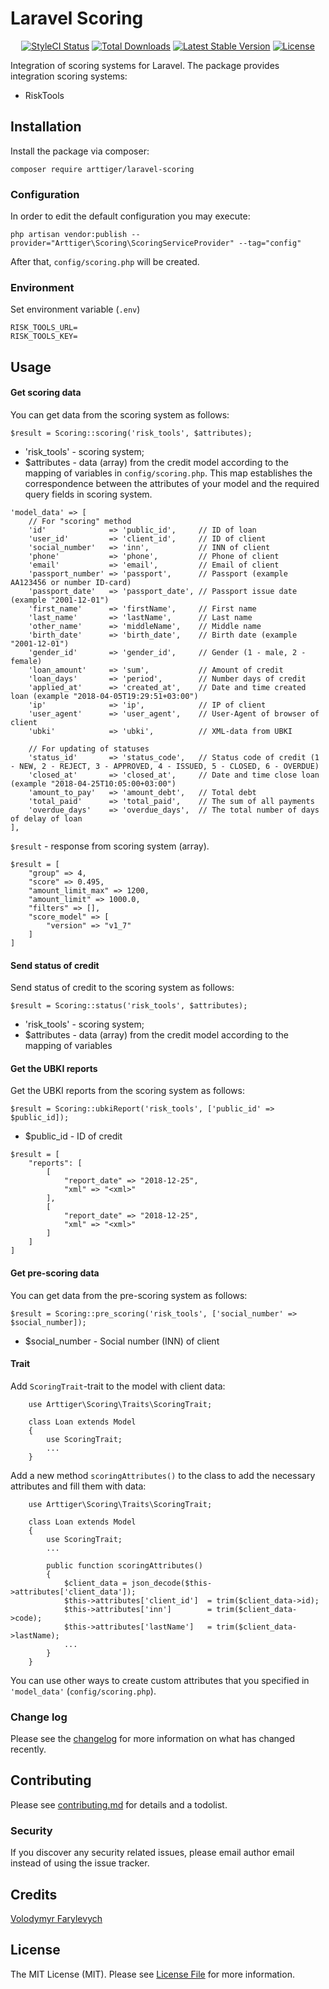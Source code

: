 # Laravel Scoring

<p align="center">
    <a href="https://github.styleci.io/repos/402087252"><img src="https://github.styleci.io/repos/402087252/shield?style=flat" alt="StyleCI Status"></a>
    <a href="https://packagist.org/packages/arttiger/laravel-scoring"><img src="https://img.shields.io/packagist/dt/arttiger/laravel-scoring?style=flat" alt="Total Downloads"></a>
    <a href="https://packagist.org/packages/arttiger/laravel-scoring"><img src="https://img.shields.io/packagist/v/arttiger/laravel-scoring?style=flat" alt="Latest Stable Version"></a>
    <a href="https://packagist.org/packages/arttiger/laravel-scoring"><img src="https://img.shields.io/packagist/l/arttiger/laravel-scoring?style=flat" alt="License"></a>
</p>

Integration of scoring systems for Laravel. The package provides integration scoring systems:
- RiskTools

## Installation

Install the package via composer:

```
composer require arttiger/laravel-scoring
```

### Configuration

In order to edit the default configuration you may execute:

```
php artisan vendor:publish --provider="Arttiger\Scoring\ScoringServiceProvider" --tag="config"
```

After that, `config/scoring.php` will be created.

### Environment

Set environment variable (`.env`)

```
RISK_TOOLS_URL=
RISK_TOOLS_KEY=
```

## Usage

#### Get scoring data

You can get data from the scoring system as follows:

```
$result = Scoring::scoring('risk_tools', $attributes);
```

- 'risk_tools' - scoring system;
- $attributes - data (array) from the credit model according to the mapping of variables in `config/scoring.php`. This map establishes the correspondence between the attributes of your model and the required query fields in scoring system.

```
'model_data' => [
    // For "scoring" method
    'id'              => 'public_id',     // ID of loan
    'user_id'         => 'client_id',     // ID of client
    'social_number'   => 'inn',           // INN of client
    'phone'           => 'phone',         // Phone of client
    'email'           => 'email',         // Email of client
    'passport_number' => 'passport',      // Passport (example АА123456 or number ID-card)
    'passport_date'   => 'passport_date', // Passport issue date (example "2001-12-01")
    'first_name'      => 'firstName',     // First name
    'last_name'       => 'lastName',      // Last name
    'other_name'      => 'middleName',    // Middle name
    'birth_date'      => 'birth_date',    // Birth date (example "2001-12-01")
    'gender_id'       => 'gender_id',     // Gender (1 - male, 2 - female)
    'loan_amount'     => 'sum',           // Amount of credit
    'loan_days'       => 'period',        // Number days of credit
    'applied_at'      => 'created_at',    // Date and time created loan (example "2018-04-05T19:29:51+03:00")
    'ip'              => 'ip',            // IP of client
    'user_agent'      => 'user_agent',    // User-Agent of browser of client
    'ubki'            => 'ubki',          // XML-data from UBKI

    // For updating of statuses
    'status_id'       => 'status_code',   // Status code of credit (1 - NEW, 2 - REJECT, 3 - APPROVED, 4 - ISSUED, 5 - CLOSED, 6 - OVERDUE)
    'closed_at'       => 'closed_at',     // Date and time close loan (example "2018-04-25T10:05:00+03:00")
    'amount_to_pay'   => 'amount_debt',   // Total debt
    'total_paid'      => 'total_paid',    // The sum of all payments
    'overdue_days'    => 'overdue_days',  // The total number of days of delay of loan
],
```

`$result` - response from scoring system (array).

```
$result = [
    "group" => 4,
    "score" => 0.495,
    "amount_limit_max" => 1200,
    "amount_limit" => 1000.0,
    "filters" => [],
    "score_model" => [
        "version" => "v1_7"
    ]
]
```

#### Send status of credit

Send status of credit to the scoring system as follows:

```
$result = Scoring::status('risk_tools', $attributes);
```

- 'risk_tools' - scoring system;
- $attributes - data (array) from the credit model according to the mapping of variables

#### Get the UBKI reports

Get the UBKI reports from the scoring system as follows:

```
$result = Scoring::ubkiReport('risk_tools', ['public_id' => $public_id]);
```

- $public_id - ID of credit

```
$result = [
    "reports": [
        [
            "report_date" => "2018-12-25",
            "xml" => "<xml>"
        ],
        [
            "report_date" => "2018-12-25",
            "xml" => "<xml>"
        ]
    ]
]
```

#### Get pre-scoring data

You can get data from the pre-scoring system as follows:

```
$result = Scoring::pre_scoring('risk_tools', ['social_number' => $social_number]);
```

- $social_number - Social number (INN) of client

#### Trait

Add `ScoringTrait`-trait to the model with client data:

```
    use Arttiger\Scoring\Traits\ScoringTrait;

    class Loan extends Model
    {
        use ScoringTrait;
        ...
    }
```

Add a new method `scoringAttributes()` to the class to add the necessary attributes and fill them with data:

```
    use Arttiger\Scoring\Traits\ScoringTrait;

    class Loan extends Model
    {
        use ScoringTrait;
        ...
        
        public function scoringAttributes()
        {
            $client_data = json_decode($this->attributes['client_data']);
            $this->attributes['client_id']  = trim($client_data->id); 
            $this->attributes['inn']        = trim($client_data->code); 
            $this->attributes['lastName']   = trim($client_data->lastName); 
            ...
        }
    }
```

You can use other ways to create custom attributes that you specified in `'model_data'` (`config/scoring.php`).

### Change log

Please see the [changelog](CHANGELOG.md) for more information on what has changed recently.

## Contributing

Please see [contributing.md](CONTRIBUTING.md) for details and a todolist.

### Security

If you discover any security related issues, please email author email instead of using the issue tracker.

## Credits

[Volodymyr Farylevych](https://github.com/arttiger)

## License

The MIT License (MIT). Please see [License File](LICENSE.md) for more information.

